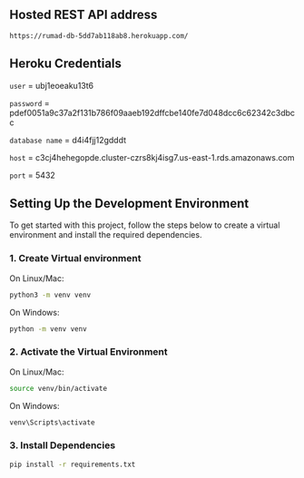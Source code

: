 ## Hosted REST API address
`https://rumad-db-5dd7ab118ab8.herokuapp.com/`

## Heroku Credentials

`user` = ubj1eoeaku13t6

`password` = pdef0051a9c37a2f131b786f09aaeb192dffcbe140fe7d048dcc6c62342c3dbcc

`database name` = d4i4fjj12gdddt

`host` = c3cj4hehegopde.cluster-czrs8kj4isg7.us-east-1.rds.amazonaws.com

`port` = 5432



## Setting Up the Development Environment

To get started with this project, follow the steps below to create a virtual environment and install the required dependencies.

### 1. Create Virtual environment

  On Linux/Mac:
  ```bash
  python3 -m venv venv
  ```
  On Windows:
  ```bash
  python -m venv venv
  ```

### 2. Activate the Virtual Environment

  On Linux/Mac:
  ```bash
  source venv/bin/activate
  ```
  On Windows:
  ```bash
  venv\Scripts\activate
  ```

### 3. Install Dependencies

  ```bash
  pip install -r requirements.txt
  ```
